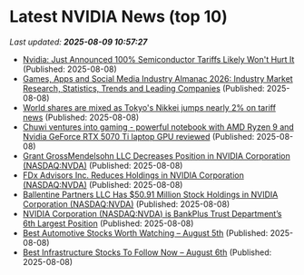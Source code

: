 # Latest NVIDIA News (top 10)
_Last updated: **2025-08-09 10:57:27**_

- [Nvidia: Just Announced 100% Semiconductor Tariffs Likely Won't Hurt It](https://biztoc.com/x/e4e217e2159c901f) (Published: 2025-08-08)
- [Games, Apps and Social Media Industry Almanac 2026: Industry Market Research, Statistics, Trends and Leading Companies](https://www.globenewswire.com/news-release/2025/08/08/3130043/28124/en/Games-Apps-and-Social-Media-Industry-Almanac-2026-Industry-Market-Research-Statistics-Trends-and-Leading-Companies.html) (Published: 2025-08-08)
- [World shares are mixed as Tokyo's Nikkei jumps nearly 2% on tariff news](https://abcnews.go.com/Business/wireStory/world-shares-mixed-tokyos-nikkei-jumps-2-tariff-124472814) (Published: 2025-08-08)
- [Chuwi ventures into gaming - powerful notebook with AMD Ryzen 9 and Nvidia GeForce RTX 5070 Ti laptop GPU reviewed](https://www.notebookcheck.net/Chuwi-ventures-into-gaming-powerful-notebook-with-AMD-Ryzen-9-and-Nvidia-GeForce-RTX-5070-Ti-laptop-GPU-reviewed.1082920.0.html) (Published: 2025-08-08)
- [Grant GrossMendelsohn LLC Decreases Position in NVIDIA Corporation (NASDAQ:NVDA)](https://www.etfdailynews.com/2025/08/08/grant-grossmendelsohn-llc-decreases-position-in-nvidia-corporation-nasdaqnvda/) (Published: 2025-08-08)
- [FDx Advisors Inc. Reduces Holdings in NVIDIA Corporation (NASDAQ:NVDA)](https://www.etfdailynews.com/2025/08/08/fdx-advisors-inc-reduces-holdings-in-nvidia-corporation-nasdaqnvda/) (Published: 2025-08-08)
- [Ballentine Partners LLC Has $50.91 Million Stock Holdings in NVIDIA Corporation (NASDAQ:NVDA)](https://www.etfdailynews.com/2025/08/08/ballentine-partners-llc-has-50-91-million-stock-holdings-in-nvidia-corporation-nasdaqnvda/) (Published: 2025-08-08)
- [NVIDIA Corporation (NASDAQ:NVDA) is BankPlus Trust Department’s 6th Largest Position](https://www.etfdailynews.com/2025/08/08/nvidia-corporation-nasdaqnvda-is-bankplus-trust-departments-6th-largest-position/) (Published: 2025-08-08)
- [Best Automotive Stocks Worth Watching – August 5th](https://www.etfdailynews.com/2025/08/08/best-automotive-stocks-worth-watching-august-5th/) (Published: 2025-08-08)
- [Best Infrastructure Stocks To Follow Now – August 6th](https://www.etfdailynews.com/2025/08/08/best-infrastructure-stocks-to-follow-now-august-6th/) (Published: 2025-08-08)
